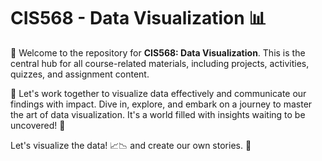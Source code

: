 # CIS568 - Data Visualization 📊

👋 Welcome to the repository for **CIS568: Data Visualization**. This is the central hub for all course-related materials, including projects, activities, quizzes, and assignment content.

🚀 Let's work together to visualize data effectively and communicate our findings with impact. Dive in, explore, and embark on a journey to master the art of data visualization. It's a world filled with insights waiting to be uncovered! 🌟

Let's visualize the data! 📈📉 and create our own stories. 💬
